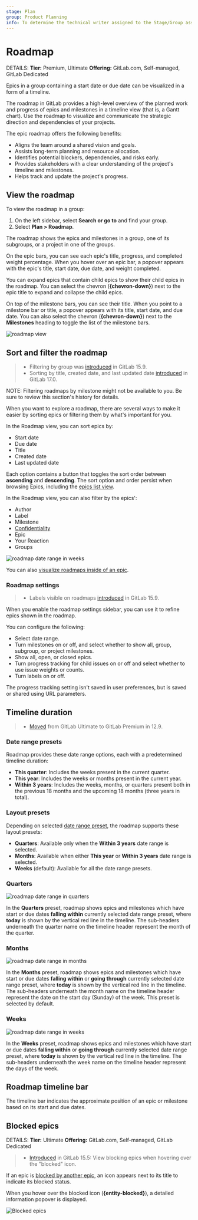 ```yaml
---
stage: Plan
group: Product Planning
info: To determine the technical writer assigned to the Stage/Group associated with this page, see https://handbook.gitlab.com/handbook/product/ux/technical-writing/#assignments
---
```


# Roadmap

DETAILS:
**Tier:** Premium, Ultimate
**Offering:** GitLab.com, Self-managed, GitLab Dedicated

Epics in a group containing a start date or due date can be visualized in a form
of a timeline.

The roadmap in GitLab provides a high-level overview of the planned work and progress of epics and
milestones in a timeline view (that is, a Gantt chart).
Use the roadmap to visualize and communicate the strategic direction and dependencies of your projects.

The epic roadmap offers the following benefits:

- Aligns the team around a shared vision and goals.
- Assists long-term planning and resource allocation.
- Identifies potential blockers, dependencies, and risks early.
- Provides stakeholders with a clear understanding of the project's timeline and milestones.
- Helps track and update the project's progress.

## View the roadmap

To view the roadmap in a group:

1. On the left sidebar, select **Search or go to** and find your group.
1. Select **Plan > Roadmap**.

The roadmap shows the epics and milestones in a
group, one of its subgroups, or a project in one of the groups.

On the epic bars, you can see each epic's title, progress, and completed weight percentage.
When you hover over an epic bar, a popover appears with the epic's title, start date, due date, and
weight completed.

You can expand epics that contain child epics to show their child epics in the roadmap.
You can select the chevron (**{chevron-down}**) next to the epic title to expand and collapse the
child epics.

On top of the milestone bars, you can see their title. When you point to a
milestone bar or title, a popover appears with its title, start date, and due
date. You can also select the chevron (**{chevron-down}**) next to the **Milestones**
heading to toggle the list of the milestone bars.

![roadmap view](img/roadmap_view_v14_3.png)

## Sort and filter the roadmap

> - Filtering by group was [introduced](https://gitlab.com/gitlab-org/gitlab/-/issues/385191) in GitLab 15.9.
> - Sorting by title, created date, and last updated date [introduced](https://gitlab.com/gitlab-org/gitlab/-/issues/460492) in GitLab 17.0.

NOTE:
Filtering roadmaps by milestone might not be available to you. Be sure to review this section's history for details.

When you want to explore a roadmap, there are several ways to make it easier by sorting epics or
filtering them by what's important for you.

In the Roadmap view, you can sort epics by:

- Start date
- Due date
- Title
- Created date
- Last updated date

Each option contains a button that toggles the sort order between **ascending**
and **descending**. The sort option and order persist when browsing Epics, including
the [epics list view](../epics/index.md).

In the Roadmap view, you can also filter by the epics':

- Author
- Label
- Milestone
- [Confidentiality](../epics/manage_epics.md#make-an-epic-confidential)
- Epic
- Your Reaction
- Groups

![roadmap date range in weeks](img/roadmap_filters_v13_11.png)

You can also [visualize roadmaps inside of an epic](../epics/index.md#roadmap-in-epics).

### Roadmap settings

> - Labels visible on roadmaps [introduced](https://gitlab.com/gitlab-org/gitlab/-/issues/385231) in GitLab 15.9.

When you enable the roadmap settings sidebar, you can use it to refine epics shown in the roadmap.

You can configure the following:

- Select date range.
- Turn milestones on or off, and select whether to show all, group, subgroup, or
  project milestones.
- Show all, open, or closed epics.
- Turn progress tracking for child issues on or off and select whether
  to use issue weights or counts.
- Turn labels on or off.

The progress tracking setting isn't saved in user preferences, but is saved or
shared using URL parameters.

## Timeline duration

> - [Moved](https://gitlab.com/gitlab-org/gitlab/-/issues/198062) from GitLab Ultimate to GitLab Premium in 12.9.

### Date range presets

Roadmap provides these date range options, each with a predetermined timeline duration:

- **This quarter**: Includes the weeks present in the current quarter.
- **This year**: Includes the weeks or months present in the current year.
- **Within 3 years**: Includes the weeks, months, or quarters present both in
  the previous 18 months and the upcoming 18 months (three years in total).

### Layout presets

Depending on selected [date range preset](#date-range-presets), the roadmap supports
these layout presets:

- **Quarters**: Available only when the **Within 3 years** date range is selected.
- **Months**: Available when either **This year** or **Within 3 years** date range is selected.
- **Weeks** (default): Available for all the date range presets.

### Quarters

![roadmap date range in quarters](img/roadmap_timeline_quarters.png)

In the **Quarters** preset, roadmap shows epics and milestones which have start or due dates
**falling within** currently selected date range preset,
where **today**
is shown by the vertical red line in the timeline. The sub-headers underneath the quarter name on
the timeline header represent the month of the quarter.

### Months

![roadmap date range in months](img/roadmap_timeline_months.png)

In the **Months** preset, roadmap shows epics and milestones which have start or
due dates **falling within** or **going through** currently selected date range
preset, where **today** is shown by the vertical red line in the timeline. The
sub-headers underneath the month name on the timeline header represent the date
on the start day (Sunday) of the week. This preset is selected by default.

### Weeks

![roadmap date range in weeks](img/roadmap_timeline_weeks.png)

In the **Weeks** preset, roadmap shows epics and milestones which have start or due dates **falling
within** or **going through** currently selected date range preset, where **today**
is shown by the vertical red line in the timeline. The sub-headers underneath the week name on
the timeline header represent the days of the week.

## Roadmap timeline bar

The timeline bar indicates the approximate position of an epic or milestone based on its start and
due dates.

## Blocked epics

DETAILS:
**Tier:** Ultimate
**Offering:** GitLab.com, Self-managed, GitLab Dedicated

> - [Introduced](https://gitlab.com/gitlab-org/gitlab/-/issues/33587) in GitLab 15.5: View blocking epics when hovering over the "blocked" icon.

If an epic is [blocked by another epic](../epics/linked_epics.md#blocking-epics), an icon appears next to its title to indicate its blocked status.

When you hover over the blocked icon (**{entity-blocked}**), a detailed information popover is displayed.

![Blocked epics](img/roadmap_blocked_icon_v15_5.png)

<!-- ## Troubleshooting

Include any troubleshooting steps that you can foresee. If you know beforehand what issues
one might have when setting this up, or when something is changed, or on upgrading, it's
important to describe those, too. Think of things that may go wrong and include them here.
This is important to minimize requests for support, and to avoid doc comments with
questions that you know someone might ask.

Each scenario can be a third-level heading, for example `### Getting error message X`.
If you have none to add when creating a doc, leave this section in place
but commented out to help encourage others to add to it in the future. -->

